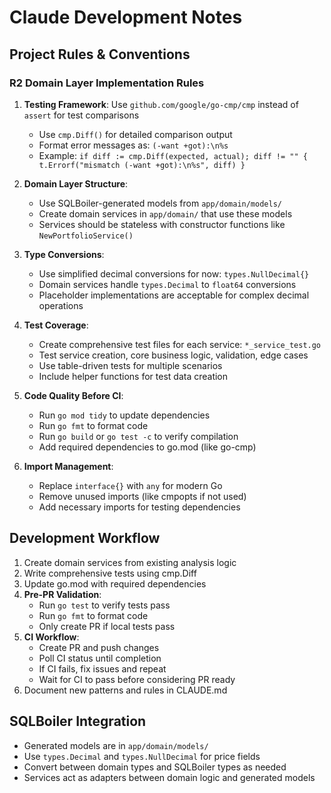# Claude Development Notes

## Project Rules & Conventions

### R2 Domain Layer Implementation Rules

1. **Testing Framework**: Use `github.com/google/go-cmp/cmp` instead of `assert` for test comparisons
   - Use `cmp.Diff()` for detailed comparison output
   - Format error messages as: `(-want +got):\n%s`
   - Example: `if diff := cmp.Diff(expected, actual); diff != "" { t.Errorf("mismatch (-want +got):\n%s", diff) }`

2. **Domain Layer Structure**: 
   - Use SQLBoiler-generated models from `app/domain/models/`
   - Create domain services in `app/domain/` that use these models
   - Services should be stateless with constructor functions like `NewPortfolioService()`

3. **Type Conversions**:
   - Use simplified decimal conversions for now: `types.NullDecimal{}`
   - Domain services handle `types.Decimal` to `float64` conversions
   - Placeholder implementations are acceptable for complex decimal operations

4. **Test Coverage**:
   - Create comprehensive test files for each service: `*_service_test.go`
   - Test service creation, core business logic, validation, edge cases
   - Use table-driven tests for multiple scenarios
   - Include helper functions for test data creation

5. **Code Quality Before CI**:
   - Run `go mod tidy` to update dependencies
   - Run `go fmt` to format code
   - Run `go build` or `go test -c` to verify compilation
   - Add required dependencies to go.mod (like go-cmp)

6. **Import Management**:
   - Replace `interface{}` with `any` for modern Go
   - Remove unused imports (like cmpopts if not used)
   - Add necessary imports for testing dependencies

## Development Workflow

1. Create domain services from existing analysis logic
2. Write comprehensive tests using cmp.Diff
3. Update go.mod with required dependencies
4. **Pre-PR Validation**:
   - Run `go test` to verify tests pass
   - Run `go fmt` to format code
   - Only create PR if local tests pass
5. **CI Workflow**:
   - Create PR and push changes
   - Poll CI status until completion
   - If CI fails, fix issues and repeat
   - Wait for CI to pass before considering PR ready
6. Document new patterns and rules in CLAUDE.md

## SQLBoiler Integration

- Generated models are in `app/domain/models/`
- Use `types.Decimal` and `types.NullDecimal` for price fields
- Convert between domain types and SQLBoiler types as needed
- Services act as adapters between domain logic and generated models